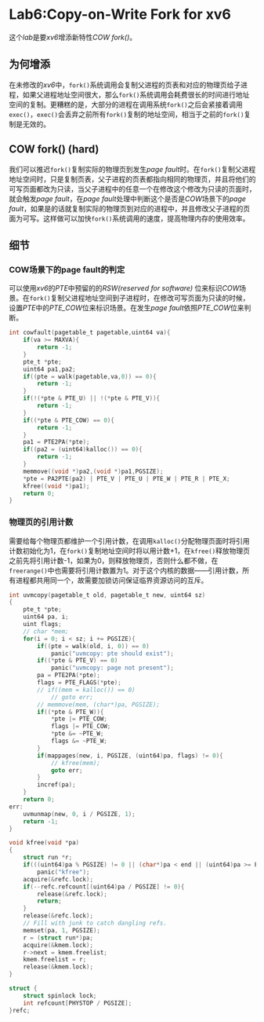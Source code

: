 # Lab6:Copy-on-Write Fork for xv6
这个*lab*是要*xv6*增添新特性*COW fork()*。
## 为何增添
在未修改的*xv6*中，`fork()`系统调用会复制父进程的页表和对应的物理页给子进程，如果父进程地址空间很大，那么`fork()`系统调用会耗费很长的时间进行地址空间的复制。更糟糕的是，大部分的进程在调用系统`fork()`之后会紧接着调用`exec()`，`exec()`会丢弃之前所有`fork()`复制的地址空间，相当于之前的`fork()`复制是无效的。
## COW fork() (hard)
我们可以推迟`fork()`复制实际的物理页到发生*page fault*时。在`fork()`复制父进程地址空间时，只是复制页表，父子进程的页表都指向相同的物理页，并且将他们的可写页面都改为只读，当父子进程中的任意一个在修改这个修改为只读的页面时，就会触发*page fault*，在*page fault*处理中判断这个是否是*COW*场景下的*page fault*，如果是的话就复制实际的物理页到对应的进程中，并且修改父子进程的页面为可写。这样做可以加快`fork()`系统调用的速度，提高物理内存的使用效率。
## 细节
### COW场景下的page fault的判定
可以使用*xv6*的*PTE*中预留的的*RSW(reserved for software)* 位来标识*COW*场景。在`fork()`复制父进程地址空间到子进程时，在修改可写页面为只读的时候，设置*PTE*中的*PTE_COW*位来标识场景。在发生*page fault*依照*PTE_COW*位来判断。
```c
int cowfault(pagetable_t pagetable,uint64 va){
    if(va >= MAXVA){
        return -1;
    }
    pte_t *pte;
    uint64 pa1,pa2;
    if((pte = walk(pagetable,va,0)) == 0){
        return -1;
    }
    if(!(*pte & PTE_U) || !(*pte & PTE_V)){
        return -1;
    }
    if((*pte & PTE_COW) == 0){
        return -1;
    }
    pa1 = PTE2PA(*pte);
    if((pa2 = (uint64)kalloc()) == 0){
        return -1;
    }
    memmove((void *)pa2,(void *)pa1,PGSIZE);
    *pte = PA2PTE(pa2) | PTE_V | PTE_U | PTE_W | PTE_R | PTE_X;
    kfree((void *)pa1);
    return 0;
}
```
### 物理页的引用计数
需要给每个物理页都维护一个引用计数，在调用`kalloc()`分配物理页面时将引用计数初始化为1，在`fork()`复制地址空间时将以用计数+1，在`kfree()`释放物理页之前先将引用计数-1，如果为0，则释放物理页，否则什么都不做，在`freerange()`中也需要将引用计数置为1。对于这个内核的数据——引用计数，所有进程都共用同一个，故需要加锁访问保证临界资源访问的互斥。
```c
int uvmcopy(pagetable_t old, pagetable_t new, uint64 sz)
{
    pte_t *pte;
    uint64 pa, i;
    uint flags;
    // char *mem;
    for(i = 0; i < sz; i += PGSIZE){
        if((pte = walk(old, i, 0)) == 0)
            panic("uvmcopy: pte should exist");
        if((*pte & PTE_V) == 0)
            panic("uvmcopy: page not present");
        pa = PTE2PA(*pte);
        flags = PTE_FLAGS(*pte);
        // if((mem = kalloc()) == 0)
            // goto err;
        // memmove(mem, (char*)pa, PGSIZE);
        if((*pte & PTE_W)){
            *pte |= PTE_COW;
            flags |= PTE_COW;
            *pte &= ~PTE_W;
            flags &= ~PTE_W;
        }
        if(mappages(new, i, PGSIZE, (uint64)pa, flags) != 0){
            // kfree(mem);
            goto err;
        }
        incref(pa);
    }
    return 0;
err:
    uvmunmap(new, 0, i / PGSIZE, 1);
    return -1;
}
```
```c
void kfree(void *pa)
{
    struct run *r;
    if(((uint64)pa % PGSIZE) != 0 || (char*)pa < end || (uint64)pa >= PHYSTOP)
        panic("kfree");
    acquire(&refc.lock);
    if(--refc.refcount[(uint64)pa / PGSIZE] != 0){
        release(&refc.lock);
        return;
    }
    release(&refc.lock);
    // Fill with junk to catch dangling refs.
    memset(pa, 1, PGSIZE);
    r = (struct run*)pa;
    acquire(&kmem.lock);
    r->next = kmem.freelist;
    kmem.freelist = r;
    release(&kmem.lock);
}
```
```c
struct {
    struct spinlock lock;
    int refcount[PHYSTOP / PGSIZE];
}refc;
```
